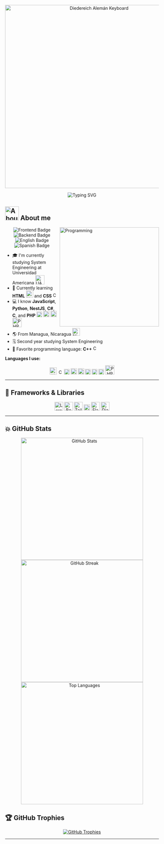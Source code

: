 <p align="center">
  <img src="https://i.dell.com/is/image/DellContent/content/dam/ss2/product-images/dell-client-products/peripherals/keyboard/aw-pro-wireless-keyboard/media-galleries/dsom/keyboard-alienware-pro-bk-gallery-1.psd?fmt=png-alpha&pscan=auto&scl=1&hei=804&wid=2322&qlt=100,1&resMode=sharp2&size=2322,804&chrss=full" alt="Diedereich Alemán Keyboard" width="600"/>
</p>

<p align="center">
  <a><img src="https://readme-typing-svg.herokuapp.com/?font=Sans+Serif&color=B42000&size=25&center=true&vCenter=true&width=600&height=100&lines=Diedereich+Alemán..." alt="Typing SVG"></a>
</p>

<h2>
  <picture>
    <img src="https://media1.giphy.com/media/v1.Y2lkPTc5MGI3NjExYTl2ZW4yMTAwdWh5MGFpcWF5eTB0YWRpaTE3NWhmZjZqM3pkeThibiZlcD12MV9pbnRlcm5hbF9naWZfYnlfaWQmY3Q9cw/jpJbpO0piTstdxpMtS/giphy.webp" width="45px" alt="About me"/>
  </picture>
  About me
</h2>

<picture>
  <img align="right" src="https://humorgeeky.com/wp-content/uploads/2013/06/programando.gif" width="325px" alt="Programming"/>
</picture>

<p align="center">
  <img src="https://img.shields.io/badge/Focus-Frontend%20Development-dodgerblue" alt="Frontend Badge"/>
  <img src="https://img.shields.io/badge/Focus-Backend%20Development-dodgerblue" alt="Backend Badge"/>
  <img src="https://img.shields.io/badge/Languages-English-dodgerblue" alt="English Badge"/>
  <img src="https://img.shields.io/badge/Languages-Spanish-dodgerblue" alt="Spanish Badge"/>
</p>

- 🎓 I'm currently studying System Engineering at Universidad Americana <picture><img src="https://logosnicas.com/wp-content/uploads/2022/08/universidad_americana_2020.png" width="30px" alt="UAM Logo"/></picture>
- 🌱 Currently learning **HTML** <picture><img src="https://upload.wikimedia.org/wikipedia/commons/thumb/6/61/HTML5_logo_and_wordmark.svg/512px-HTML5_logo_and_wordmark.svg.png" width="23px" alt="HTML5"/></picture> and **CSS** <picture><img src="https://cdn.jsdelivr.net/gh/devicons/devicon/icons/css3/css3-original.svg" width="16px" alt="CSS3"/></picture>
- 💻 I know **JavaScript**, **Python**, **NestJS**, **C#**, **C**, and **PHP** <picture><img src="https://upload.wikimedia.org/wikipedia/commons/6/6a/JavaScript-logo.png" width="18px" alt="JS"/></picture> <picture><img src="https://cdn3d.iconscout.com/3d/premium/thumb/python-6815592-5602757.png?f=webp" width="20px" alt="Python"/></picture> <picture><img src="https://static-00.iconduck.com/assets.00/nestjs-icon-1024x1020-34exj0g6.png" width="20px" alt="NestJS"/></picture> <picture><img src="https://www.php.net/images/logos/new-php-logo.svg" width="30px" alt="PHP"/></picture>
- 🌎 From Managua, Nicaragua <picture><img src="https://upload.wikimedia.org/wikipedia/commons/thumb/1/19/Flag_of_Nicaragua.svg/200px-Flag_of_Nicaragua.svg.png" width="25px" alt="Nicaragua Flag"/></picture>
- 🗓️ Second year studying System Engineering
- 💙 Favorite programming language: **C++** <picture><img src="https://upload.wikimedia.org/wikipedia/commons/3/32/C%2B%2B_logo.png" width="16px" alt="C++"/></picture>

**Languages I use:**
<p align="center">
  <picture><img src="https://upload.wikimedia.org/wikipedia/commons/thumb/6/61/HTML5_logo_and_wordmark.svg/512px-HTML5_logo_and_wordmark.svg.png" width="23px" alt="HTML5"/></picture>
  <picture><img src="https://cdn.jsdelivr.net/gh/devicons/devicon/icons/css3/css3-original.svg" width="16px" alt="CSS3"/></picture>
  <picture><img src="https://upload.wikimedia.org/wikipedia/commons/6/6a/JavaScript-logo.png" width="18px" alt="JS"/></picture>
  <picture><img src="https://cdn3d.iconscout.com/3d/premium/thumb/python-6815592-5602757.png?f=webp" width="20px" alt="Python"/></picture>
  <picture><img src="https://static-00.iconduck.com/assets.00/nestjs-icon-1024x1020-34exj0g6.png" width="20px" alt="NestJS"/></picture>
  <picture><img src="https://static-00.iconduck.com/assets.00/c-sharp-c-icon-912x1024-j3yidw37.png" width="18px" alt="C#"/></picture>
  <picture><img src="https://upload.wikimedia.org/wikipedia/commons/1/19/C_Logo.png" width="18px" alt="C"/></picture>
  <picture><img src="https://upload.wikimedia.org/wikipedia/commons/3/32/C%2B%2B_logo.png" width="18px" alt="C++"/></picture>
  <picture><img src="https://www.php.net/images/logos/new-php-logo.svg" width="30px" alt="PHP"/></picture>
</p>

---

## 🚀 Frameworks & Libraries

<p align="center">
  <picture><img src="https://laravel.com/img/logomark.min.svg" width="28px" alt="Laravel"/></picture>
  <picture><img src="https://cdn.jsdelivr.net/gh/devicons/devicon/icons/bootstrap/bootstrap-original.svg" width="28px" alt="Bootstrap"/></picture>
  <picture><img src="https://cdn.jsdelivr.net/gh/devicons/devicon/icons/tailwindcss/tailwindcss-original.svg" width="28px" alt="Tailwind CSS"/></picture>
  <picture><img src="https://static-00.iconduck.com/assets.00/nestjs-icon-1024x1020-34exj0g6.png" width="20px" alt="NestJS"/></picture>
  <picture><img src="https://cdn.jsdelivr.net/gh/devicons/devicon/icons/flask/flask-original.svg" width="28px" alt="Flask"/></picture>
  <picture><img src="https://cdn.jsdelivr.net/gh/devicons/devicon/icons/django/django-plain.svg" width="28px" alt="Django"/></picture>
</p>

---

## 💥 GitHub Stats

<p align="center">
  <img src="https://github-readme-stats.vercel.app/api?username=daamaleman&show_icons=true&theme=nightowl&count_private=true&hide_border=true" width="400" alt="GitHub Stats"/>
  <img src="https://github-readme-streak-stats.herokuapp.com/?user=daamaleman&theme=nightowl&hide_border=true" width="400" alt="GitHub Streak"/>
  <img src="https://github-readme-stats.vercel.app/api/top-langs/?username=daamaleman&hide=html,cmake,css,scss,powershell,assembly,procfile,shell,less,jupyter%20notebook&theme=nightowl&langs_count=11&layout=compact&hide_border=true" width="400" alt="Top Languages"/>
</p>

## 🏆 GitHub Trophies

<p align="center">
  <a href="https://github.com/ryo-ma/github-profile-trophy">
    <img src="https://github-profile-trophy.vercel.app/?username=daamaleman" alt="GitHub Trophies"/>
  </a>
</p>

<hr style="border:2px;">

